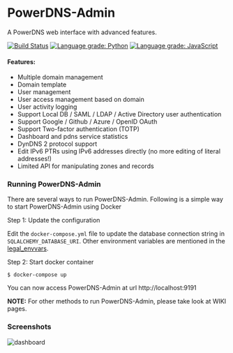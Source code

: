# PowerDNS-Admin
A PowerDNS web interface with advanced features.

[![Build Status](https://travis-ci.org/ngoduykhanh/PowerDNS-Admin.svg?branch=master)](https://travis-ci.org/ngoduykhanh/PowerDNS-Admin)
[![Language grade: Python](https://img.shields.io/lgtm/grade/python/g/ngoduykhanh/PowerDNS-Admin.svg?logo=lgtm&logoWidth=18)](https://lgtm.com/projects/g/ngoduykhanh/PowerDNS-Admin/context:python)
[![Language grade: JavaScript](https://img.shields.io/lgtm/grade/javascript/g/ngoduykhanh/PowerDNS-Admin.svg?logo=lgtm&logoWidth=18)](https://lgtm.com/projects/g/ngoduykhanh/PowerDNS-Admin/context:javascript)

#### Features:
- Multiple domain management
- Domain template
- User management
- User access management based on domain
- User activity logging
- Support Local DB / SAML / LDAP / Active Directory user authentication
- Support Google / Github / Azure / OpenID OAuth
- Support Two-factor authentication (TOTP)
- Dashboard and pdns service statistics
- DynDNS 2 protocol support
- Edit IPv6 PTRs using IPv6 addresses directly (no more editing of literal addresses!)
- Limited API for manipulating zones and records

### Running PowerDNS-Admin
There are several ways to run PowerDNS-Admin. Following is a simple way to start PowerDNS-Admin using Docker

Step 1: Update the configuration

Edit the `docker-compose.yml` file to update the database connection string in `SQLALCHEMY_DATABASE_URI`. Other environment variables are mentioned in the [legal_envvars](https://github.com/ngoduykhanh/PowerDNS-Admin/blob/master/configs/docker_config.py#L5-L37).

Step 2: Start docker container

```$ docker-compose up```

You can now access PowerDNS-Admin at url http://localhost:9191

**NOTE:** For other methods to run PowerDNS-Admin, please take look at WIKI pages.

### Screenshots
![dashboard](https://user-images.githubusercontent.com/6447444/44068603-0d2d81f6-9fa5-11e8-83af-14e2ad79e370.png)
